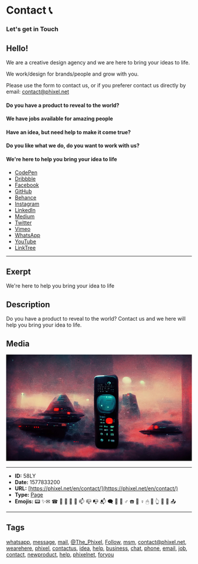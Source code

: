 # Contact 📞
### Let's get in Touch 
## Hello! 
We are a creative design agency and we are here to bring your ideas to life. 
 
We work/design for brands/people and grow with you. 
 
Please use the form to contact us, or if you preferer contact us directly by email: 
contact@phixel.net 
 
#### Do you have a product to reveal to the world? 
#### We have jobs available for amazing people​ 
#### Have an idea, but need help to make it come true? 
#### Do you like what we do, do you want to work with us? 
#### We're here to help you bring your idea to life 
 
* [CodePen](https://phixel.net/CodePen "Phixel on CodePen") 
* [Dribbble](https://phixel.net/Dribbble "Phixel on Dribbble") 
* [Facebook](https://phixel.net/Facebook "Phixel on Facebook") 
* [GitHub](https://phixel.net/GitHub "Phixel on GitHub") 
* [Behance](https://phixel.net/behance "Phixel on Behance") 
* [Instagram](https://phixel.net/Instagram "Phixel on Instagram") 
* [LinkedIn](https://phixel.net/LinkedIn "Phixel on LinkedIn") 
* [Medium](https://phixel.net/Medium "Phixel on Medium") 
* [Twitter](https://phixel.net/Twitter "Phixel on Twitter") 
* [Vimeo](https://phixel.net/Vimeo "Phixel on Vimeo") 
* [WhatsApp](https://phixel.net/WhatsApp "Phixel on WhatsApp") 
* [YouTube](https://phixel.net/YouTube "Phixel on YouTube") 
* [LinkTree](https://phixel.net/Linktr "Phixel on LinkTree")


------------
## Exerpt
We're here to help you bring your idea to life
## Description
Do you have a product to reveal to the world? Contact us and we here will help you bring your idea to life.
## Media
<img src="media/contact-background.png">

------------
- **ID:** 58LY
- **Date:** 1577833200
- **URL:** [https://phixel.net/en/contact/](https://phixel.net/en/contact/)
- **Type:** [Page](#Page)
- **Emojis:** 📟 ✨✉ ️☎ 🤳 🏼 🖨 🤝 📫 📪 📭 📬 🗨 👋 🙋 ‍♂ ☎️ 💞 ♀️ 🖱 📨 👆 🏽 📢 📤

------------
## Tags
[whatsapp](#whatsapp), [message](#message), [mail](#mail), [@The_Phixel](#@The_Phixel), [Follow](#Follow), [msm](#msm), [contact@phixel.net](#contact@phixel.net), [wearehere](#wearehere), [phixel](#phixel), [contactus](#contactus), [idea](#idea), [help](#help), [business](#business), [chat](#chat), [phone](#phone), [email](#email), [job](#job), [contact](#contact), [newproduct](#newproduct), [help](#help), [phixelnet](#phixelnet), [foryou](#foryou)
